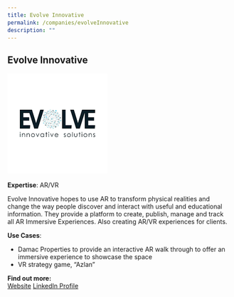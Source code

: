 ```yaml
---
title: Evolve Innovative
permalink: /companies/evolveInnovative
description: ""
---
```

## Evolve Innovative

![Alt text for image on Isomer site](/images/evolve_Innovative.jpg)

**Expertise**: AR/VR

Evolve Innovative hopes to use AR to transform physical realities and change the way people discover and interact with useful and educational information.
They provide a platform to create, publish, manage and track all AR Immersive Experiences. Also creating AR/VR experiences for clients.

**Use Cases**:
* Damac Properties to provide an interactive AR walk through to offer an immersive experience to showcase the space
* VR strategy game, “Azlan”


**Find out more:** \
[Website](https://www.eis.sg/)
[LinkedIn Profile](https://www.linkedin.com/company/evolveinnovativesolutions/)